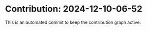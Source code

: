 # Contribution: 2024-12-10-06-52
This is an automated commit to keep the contribution graph active.
